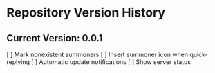 Repository Version History
==========================

## Current Version: 0.0.1
[ ] Mark nonexistent summoners
[ ] Insert summoner icon when quick-replying
[ ] Automatic update notifications
[ ] Show server status
